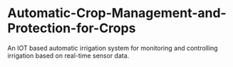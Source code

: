 # Automatic-Crop-Management-and-Protection-for-Crops
An IOT based automatic irrigation system for monitoring and controlling irrigation based on real-time sensor data.
